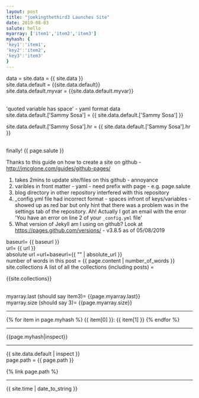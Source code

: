 ```yaml
---
layout: post
title: "joekingthethird3 Launches Site"
date: 2019-08-03
salute: hello
myarray: ['item1','item2','item3']
myhash: {
'key1':'item1',
'key2':'item2',
'key3':'item3'
}
---
```


data = site.data = {{  site.data }}
<br>
site.data.default = {{site.data.default}}
<br>
site.data.default.myvar = {{site.data.default.myvar}}

<br>
'quoted variable has space' - yaml format data
<br>
 site.data.default.['Sammy Sosa'] = {{ site.data.default.['Sammy Sosa'] }}
<br>

site.data.default.['Sammy Sosa'].hr = {{ site.data.default.['Sammy Sosa'].hr }}

<Br>
finally! {{  page.salute }}

Thanks to this guide on how to create a site on github  - <http://jmcglone.com/guides/github-pages/>

1. takes 2mins to update site/files on this github - annoyance
2. varibles in front matter - yaml - need prefix with page - e.g. page.salute 
3. blog directory in other repository interfered with this repository
4. _config.yml file had incorrect format - spaces infront of keys/variables - showed up as red bar
but only hint that there was a problem was in the settings tab of the repository. Ah! Actually I got an email with the error 'You have an error on line 2 of your `_config.yml` file'
5. What version of Jekyll am I using on github? Look at <https://pages.github.com/versions/> - v3.8.5 as of 05/08/2019



baseurl= {{ baseurl }}
<br>
url= {{ url }}
<br>
absolute url =url+baseurl={{ "" | absolute_url }}
<br>
number of words in this post = {{ page.content | number_of_words }}
<br>
site.collections A list of all the collections (including posts) = <br>

{{site.collections}}

<br>
<!-- .last in liquid notation method  https://github.com/Shopify/liquid/wiki/Liquid-for-Designers -->
myarray.last (should say item3)= {{page.myarray.last}}
<br>
myarray.size (should say 3)= {{page.myarray.size}}
<hr>
{% for item in page.myhash %}
  {{ item[0] }}: {{ item[1] }}
{% endfor %}
<hr>
{{page.myhash|inspect}}
<hr>
{{  site.data.default | inspect }}
<br>
page.path = {{ page.path }}
<br>

{% link page.path %}
<hr>
{{ site.time | date_to_string }}
